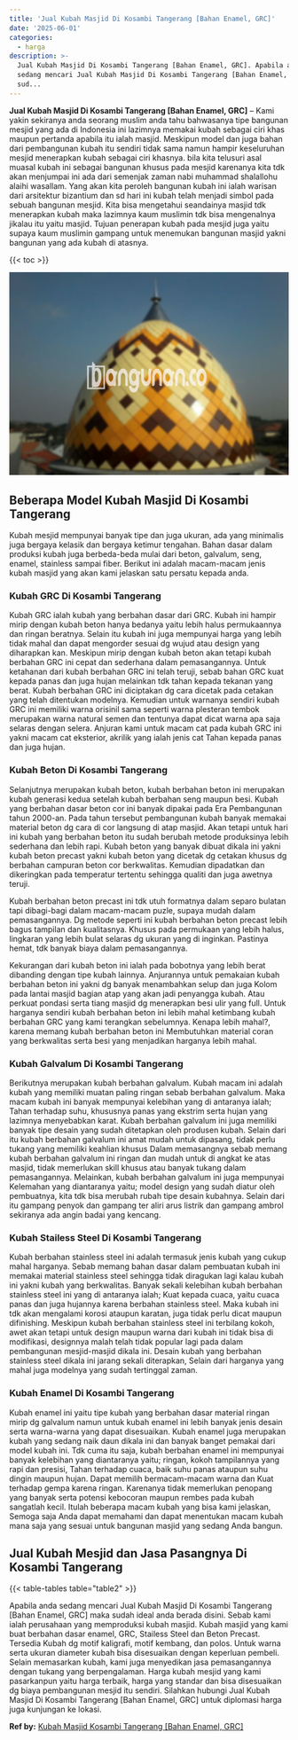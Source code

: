 ```yaml
---
title: 'Jual Kubah Masjid Di Kosambi Tangerang [Bahan Enamel, GRC]'
date: '2025-06-01'
categories:
  - harga
description: >-
  Jual Kubah Masjid Di Kosambi Tangerang [Bahan Enamel, GRC]. Apabila anda
  sedang mencari Jual Kubah Masjid Di Kosambi Tangerang [Bahan Enamel, GRC] maka
  sud...
---
```


**Jual Kubah Masjid Di Kosambi Tangerang \[Bahan Enamel, GRC\]** – Kami yakin sekiranya anda seorang muslim anda tahu bahwasanya tipe bangunan mesjid yang ada di Indonesia ini lazimnya memakai kubah sebagai ciri khas maupun pertanda apabila itu ialah masjid. Meskipun model dan juga bahan dari pembangunan kubah itu sendiri tidak sama namun hampir keseluruhan mesjid menerapkan kubah sebagai ciri khasnya. bila kita telusuri asal muasal kubah ini sebagai bangunan khusus pada mesjid karenanya kita tdk akan menjumpai ini ada dari semenjak zaman nabi muhammad shalallohu alaihi wasallam. Yang akan kita peroleh bangunan kubah ini ialah warisan dari arsitektur bizantium dan sd hari ini kubah telah menjadi simbol pada sebuah bangunan mesjid. Kita bisa mengetahui seandainya masjid tdk menerapkan kubah maka lazimnya kaum muslimin tdk bisa mengenalnya jikalau itu yaitu masjid. Tujuan penerapan kubah pada mesjid juga yaitu supaya kaum muslimin gampang untuk menemukan bangunan masjid yakni bangunan yang ada kubah di atasnya.

{{< toc >}}

![Jual Kubah Masjid Di Kosambi Tangerang [Bahan Enamel, GRC]](/images/jual-kubah-masjid-37.png)

## Beberapa Model Kubah Masjid Di Kosambi Tangerang

Kubah mesjid mempunyai banyak tipe dan juga ukuran, ada yang minimalis juga bergaya kelasik dan bergaya ketimur tengahan. Bahan dasar dalam produksi kubah juga berbeda-beda mulai dari beton, galvalum, seng, enamel, stainless sampai fiber. Berikut ini adalah macam-macam jenis kubah masjid yang akan kami jelaskan satu persatu kepada anda.

### Kubah GRC Di Kosambi Tangerang

Kubah GRC ialah kubah yang berbahan dasar dari GRC. Kubah ini hampir mirip dengan kubah beton hanya bedanya yaitu lebih halus permukaannya dan ringan beratnya. Selain itu kubah ini juga mempunyai harga yang lebih tidak mahal dan dapat mengorder sesuai dg wujud atau design yang diharapkan kan. Meskipun mirip dengan kubah beton akan tetapi kubah berbahan GRC ini cepat dan sederhana dalam pemasangannya. Untuk ketahanan dari kubah berbahan GRC ini telah teruji, sebab bahan GRC kuat kepada panas dan juga hujan melainkan tdk tahan kepada tekanan yang berat. Kubah berbahan GRC ini diciptakan dg cara dicetak pada cetakan yang telah ditentukan modelnya. Kemudian untuk warnanya sendiri kubah GRC ini memiliki warna orisinil sama seperti warna plesteran tembok merupakan warna natural semen dan tentunya dapat dicat warna apa saja selaras dengan selera. Anjuran kami untuk macam cat pada kubah GRC ini yakni macam cat eksterior, akrilik yang ialah jenis cat Tahan kepada panas dan juga hujan.

### Kubah Beton Di Kosambi Tangerang

Selanjutnya merupakan kubah beton, kubah berbahan beton ini merupakan kubah generasi kedua setelah kubah berbahan seng maupun besi. Kubah yang berbahan dasar beton cor ini banyak dipakai pada Era Pembangunan tahun 2000-an. Pada tahun tersebut pembangunan kubah banyak memakai material beton dg cara di cor langsung di atap masjid. Akan tetapi untuk hari ini kubah yang berbahan beton itu sudah berubah metode produksinya lebih sederhana dan lebih rapi. Kubah beton yang banyak dibuat dikala ini yakni kubah beton precast yakni kubah beton yang dicetak dg cetakan khusus dg berbahan campuran beton cor berkwalitas. Kemudian dipadatkan dan dikeringkan pada temperatur tertentu sehingga qualiti dan juga awetnya teruji.

Kubah berbahan beton precast ini tdk utuh formatnya dalam separo bulatan tapi dibagi-bagi dalam macam-macam puzle, supaya mudah dalam pemasangannya. Dg metode seperti ini kubah berbahan beton precast lebih bagus tampilan dan kualitasnya. Khusus pada permukaan yang lebih halus, lingkaran yang lebih bulat selaras dg ukuran yang di inginkan. Pastinya hemat, tdk banyak biaya dalam pemasangannya.

Kekurangan dari kubah beton ini ialah pada bobotnya yang lebih berat dibanding dengan tipe kubah lainnya. Anjurannya untuk pemakaian kubah berbahan beton ini yakni dg banyak menambahkan selup dan juga Kolom pada lantai masjid bagian atap yang akan jadi penyangga kubah. Atau perkuat pondasi serta tiang masjid dg menerapkan besi ulir yang full. Untuk harganya sendiri kubah berbahan beton ini lebih mahal ketimbang kubah berbahan GRC yang kami terangkan sebelumnya. Kenapa lebih mahal?, karena memang kubah berbahan beton ini Membutuhkan material coran yang berkwalitas serta besi yang menjadikan harganya lebih mahal.

### Kubah Galvalum Di Kosambi Tangerang

Berikutnya merupakan kubah berbahan galvalum. Kubah macam ini adalah kubah yang memiliki muatan paling ringan sebab berbahan galvalum. Maka macam kubah ini banyak mempunyai kelebihan yang di antaranya ialah; Tahan terhadap suhu, khususnya panas yang ekstrim serta hujan yang lazimnya menyebabkan karat. Kubah berbahan galvalum ini juga memiliki banyak tipe desain yang sudah ditetapkan oleh produsen kubah. Selain dari itu kubah berbahan galvalum ini amat mudah untuk dipasang, tidak perlu tukang yang memiliki keahlian khusus Dalam memasangnya sebab memang kubah berbahan galvalum ini ringan dan mudah untuk di angkat ke atas masjid, tidak memerlukan skill khusus atau banyak tukang dalam pemasangannya. Melainkan, kubah berbahan galvalum ini juga mempunyai Kelemahan yang diantaranya yaitu; model design yang sudah diatur oleh pembuatnya, kita tdk bisa merubah rubah tipe desain kubahnya. Selain dari itu gampang penyok dan gampang ter aliri arus listrik dan gampang ambrol sekiranya ada angin badai yang kencang.

### Kubah Stailess Steel Di Kosambi Tangerang

Kubah berbahan stainless steel ini adalah termasuk jenis kubah yang cukup mahal harganya. Sebab memang bahan dasar dalam pembuatan kubah ini memakai material stainless steel sehingga tidak diragukan lagi kalau kubah ini yakni kubah yang berkwalitas. Banyak sekali kelebihan kubah berbahan stainless steel ini yang di antaranya ialah; Kuat kepada cuaca, yaitu cuaca panas dan juga hujannya karena berbahan stainless steel. Maka kubah ini tdk akan mengalami korosi ataupun karatan, juga tidak perlu dicat maupun difinishing. Meskipun kubah berbahan stainless steel ini terbilang kokoh, awet akan tetapi untuk design maupun warna dari kubah ini tidak bisa di modifikasi, designnya malah telah tidak popular lagi pada dalam pembangunan mesjid-masjid dikala ini. Desain kubah yang berbahan stainless steel dikala ini jarang sekali diterapkan, Selain dari harganya yang mahal juga modelnya yang sudah tertinggal zaman.

### Kubah Enamel Di Kosambi Tangerang

Kubah enamel ini yaitu tipe kubah yang berbahan dasar material ringan mirip dg galvalum namun untuk kubah enamel ini lebih banyak jenis desain serta warna-warna yang dapat disesuaikan. Kubah enamel juga merupakan kubah yang sedang naik daun dikala ini dan banyak banget pemakai dari model kubah ini. Tdk cuma itu saja, kubah berbahan enamel ini mempunyai banyak kelebihan yang diantaranya yaitu; ringan, kokoh tampilannya yang rapi dan presisi, Tahan terhadap cuaca, baik suhu panas ataupun suhu dingin maupun hujan. Dapat memilih bermacam-macam warna dan Kuat terhadap gempa karena ringan. Karenanya tidak memerlukan penopang yang banyak serta potensi kebocoran maupun rembes pada kubah sangatlah kecil. Itulah beberapa macam kubah yang bisa kami jelaskan, Semoga saja Anda dapat memahami dan dapat menentukan macam kubah mana saja yang sesuai untuk bangunan masjid yang sedang Anda bangun.

## Jual Kubah Mesjid dan Jasa Pasangnya Di Kosambi Tangerang

{{< table-tables table="table2" >}}

Apabila anda sedang mencari Jual Kubah Masjid Di Kosambi Tangerang \[Bahan Enamel, GRC\] maka sudah ideal anda berada disini. Sebab kami ialah perusahaan yang memproduksi kubah masjid. Kubah masjid yang kami buat berbahan dasar enamel, GRC, Stailess Steel dan Beton Precast. Tersedia Kubah dg motif kaligrafi, motif kembang, dan polos. Untuk warna serta ukuran diameter kubah bisa disesuaikan dengan keperluan pembeli. Selain memasarkan kubah, kami juga menyedikan jasa pemasangannya dengan tukang yang berpengalaman. Harga kubah mesjid yang kami pasarkanpun yaitu harga terbaik, harga yang standar dan bisa disesuaikan dg biaya pembangunan mesjid itu sendiri. Silahkan hubungi Jual Kubah Masjid Di Kosambi Tangerang \[Bahan Enamel, GRC\] untuk diplomasi harga juga kunjungan ke lokasi.

**Ref by:** [Kubah Masjid Kosambi Tangerang [Bahan Enamel, GRC]](https://id.wikipedia.org/wiki/Kubah)

